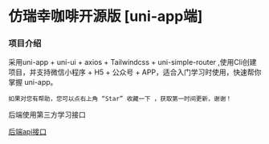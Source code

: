# 仿瑞幸咖啡开源版 [uni-app端]

### 项目介绍

采用uni-app + uni-ui + axios + Tailwindcss +  uni-simple-router ,使用Cli创建项目，并支持微信小程序 + H5 + 公众号 + APP，适合入门学习时使用，快速帮你掌握 uni-app。

```
如果对您有帮助，您可以点右上角 “Star” 收藏一下 ，获取第一时间更新，谢谢！
```

后端使用第三方学习接口

[后端api接口](md/瑞幸API接口.md)
